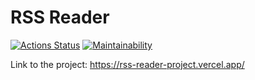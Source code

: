 # RSS Reader

[![Actions Status](https://github.com/antonlipilin/frontend-project-lvl3/workflows/Node%20CI/badge.svg)](https://github.com/antonlipilin/frontend-project-lvl3/actions)
[![Maintainability](https://api.codeclimate.com/v1/badges/047a5ba701fd7f60060a/maintainability)](https://codeclimate.com/github/antonlipilin/frontend-project-lvl3/maintainability)

Link to the project: https://rss-reader-project.vercel.app/
